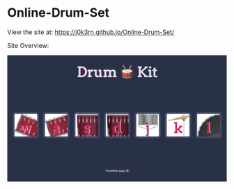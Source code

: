 # Online-Drum-Set
 
View the site at: https://j0k3rn.github.io/Online-Drum-Set/

Site Overview:

![alt text](https://github.com/J0K3Rn/Online-Drum-Set/blob/main/screenshots/overview.png?raw=true) 